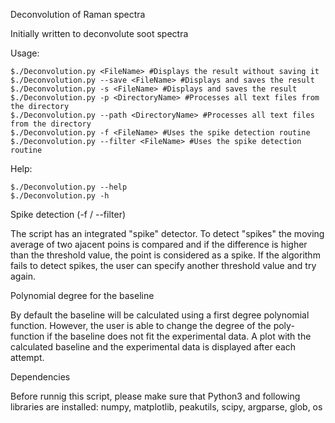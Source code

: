 Deconvolution of Raman spectra

Initially written to deconvolute soot spectra

Usage:

	$./Deconvolution.py <FileName> #Displays the result without saving it
	$./Deconvolution.py --save <FileName> #Displays and saves the result
	$./Deconvolution.py -s <FileName> #Displays and saves the result     
	$./Deconvolution.py -p <DirectoryName> #Processes all text files from the directory
	$./Deconvolution.py --path <DirectoryName> #Processes all text files from the directory
	$./Deconvolution.py -f <FileName> #Uses the spike detection routine
	$./Deconvolution.py --filter <FileName> #Uses the spike detection routine

Help:

	$./Deconvolution.py --help
	$./Deconvolution.py -h  

Spike detection (-f / --filter)

The script has an integrated "spike" detector. To detect "spikes" the moving average of two ajacent poins is compared and if the difference is higher than the threshold value, the point is considered as a spike. If the algorithm fails to detect spikes, the user can specify another threshold value and try again.

Polynomial degree for the baseline

By default the baseline will be calculated using a first degree polynomial function. However, the user is able to change the degree of the poly-function if the baseline does not fit the experimental data. A plot with the calculated baseline and the experimental data is displayed after each attempt.

Dependencies

Before runnig this script, please make sure that Python3 and following libraries are 
installed:
	numpy, matplotlib, peakutils, scipy, argparse, glob, os
